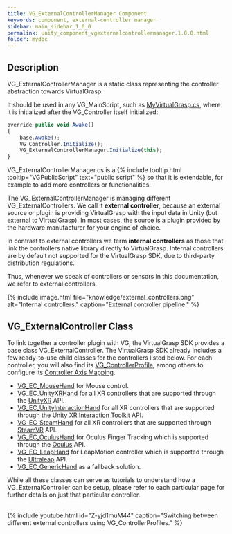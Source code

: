 ```yaml
---
title: VG_ExternalControllerManager Component
keywords: component, external-controller manager
sidebar: main_sidebar_1_0_0
permalink: unity_component_vgexternalcontrollermanager.1.0.0.html
folder: mydoc
---
```


## Description 

VG_ExternalControllerManager is a static class representing the controller abstraction towards VirtualGrasp. 

It should be used in any VG_MainScript, such as [MyVirtualGrasp.cs](unity_component_myvirtualgrasp.1.0.0.html), where it is initialized after the VG_Controller itself initialized:

```js
override public void Awake()
{
    base.Awake();
    VG_Controller.Initialize();
    VG_ExternalControllerManager.Initialize(this);
}
````

VG_ExternalControllerManager.cs is a {% include tooltip.html tooltip="VGPublicScript" text="public script" %} so that it is extendable, for example to add more controllers or functionalities.

The VG_ExternalControllerManager is managing different VG_ExternalControllers. We call it **external controller**, because an external source or plugin is providing VirtualGrasp with the input data in Unity (but external to VirtualGrasp). In most cases, the source is a plugin provided by the hardware manufacturer for your engine of choice. 

In contrast to external controllers we term **internal controllers** as those that link the controllers native library directly to VirtualGrasp. Internal controllers are by default not supported for the VirtualGrasp SDK, due to third-party distribution regulations.

Thus, whenever we speak of controllers or sensors in this documentation, we refer to external controllers.

{% include image.html file="knowledge/external_controllers.png" alt="Internal controllers." caption="External controller pipeline." %}

## VG_ExternalController Class

To link together a controller plugin with VG, the VirtualGrasp SDK provides a base class 
VG_ExternalController. The VirtualGrasp SDK already includes a few ready-to-use child classes for the
controllers listed below. For each controller, you will also find its [VG_ControllerProfile](unity_component_myvirtualgrasp.1.0.0.html#profile), among others to configure its [Controller Axis Mapping](axis_mappings.1.0.0.html#controller-axis-mapping).


* [VG_EC_MouseHand](unity_vg_ec_mousehand.1.0.0.html) for Mouse control.
* [VG_EC_UnityXRHand](unity_vg_ec_unityxrhand.1.0.0.html) for all XR controllers that are supported through the [UnityXR](https://docs.unity3d.com/Manual/XR.1.0.0.html) API.
* [VG_EC_UnityInteractionHand](unity_vg_ec_unityinteractionhand.1.0.0.html) for all XR controllers that are supported through the [Unity XR Interaction Toolkit](https://docs.unity3d.com/Packages/com.unity.xr.interaction.toolkit@2.0/manual/xr-controller-action-based.html) API.
* [VG_EC_SteamHand](unity_vg_ec_steamhand.1.0.0.html) for all XR controllers that are supported through [SteamVR](https://valvesoftware.github.io/steamvr_unity_plugin/index.html) API.
* [VG_EC_OculusHand](unity_vg_ec_oculushand.1.0.0.html) for Oculus Finger Tracking which is supported through the [Oculus](https://developer.oculus.com/downloads/package/unity-integration/) API.
* [VG_EC_LeapHand](unity_vg_ec_leaphand.1.0.0.html) for LeapMotion controller which is supported through the [Ultraleap](https://developer.leapmotion.com/unity) API.
* [VG_EC_GenericHand](unity_vg_ec_generichand.1.0.0.html) as a fallback solution.

While all these classes can serve as tutorials to understand how a VG_ExternalController can be setup, please refer to each particular page for further details on just that particular controller.

<br>
{% include youtube.html id="Z-yjd1muM44" caption="Switching between different external controllers using VG_ControllerProfiles." %}

<!--
## Modifying or Writing a Controller

The following we describe technical considerations that you may have when you modify or write your own VG_ExternalController. You may especially end up here if you try to use your own, customized hand model for your application. Note that "SDK" in this case refers to the particular controller plugin (such as Oculus SDK, Ultraleap SDK, etc.).

### Initialization and Mapping

Each VG_ExternalController has to include a VG_ExternalControllerMapping that maps the bone indices provided by the SDK to VirtualGrasp. The VG_ExternalControllerMapping includes variables for 16 bones (1 wrist + 5 * 3 finger bones). The VG_ExternalControllerMapping should be initialized in the VG_ExternalController Initialization function.

### Coordinate-Frame Corrections

If you use a custom hand rig different than the GleechiRig provided in the SDK, you may find the fingers of the hand bending along the wrong axis.

The reason for the mismatch is that each finger controller (for example, VG_EC_OculusHands.cs) is adjusting the raw finger orientations that come directly from the controller API (for example, from the Oculus Integration plugin) to match the hand model representation that is provided with the SDK.

In this case you have two options:

1. you can base or adjust your hand rig to the existing hand rig, keeping the coordinate-frame definition (e.g., y along the finger bone, x to the right, z towards the palm) as in the provided rig. This is some work for a 3D artist.

2. in the controller (such as VG_EC_OculusHands.cs), in the Compute() function, you will see that all the raw finger orientations are processed through the modifyPose() function. Each pose matrix is modified to a new rotation based on if it is wrist or finger and if it is left and right hand (these were the changes we needed for the provided hand model). This is some work for a programmer.

    1. In the optimal case that your hand model is aligned with finger tracking sensor data, just remove the two lines where modifyPose() is called.
    2. If that does not work that means your hand model is not aligned with the finger tracking sensor data and that you have to update the modifyPose() function. Enabling the DebugDraw() call just below the modifyPose() can help you by visualizing the skeleton and rotations.
-->